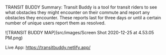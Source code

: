 TRANSIT BUDDY
Summary: Transit Buddy is a tool for transit riders to see what obstacles they might encounter on their commute and report any obstacles they encounter.
These reports last for three days or until a certain number of unique users report them as resolved.

![TRANSIT BUDDY MAP](src/images/Screen Shot 2020-12-25 at 4.53.05 PM.png)

Live App: https://transitbuddy.netlify.app/
